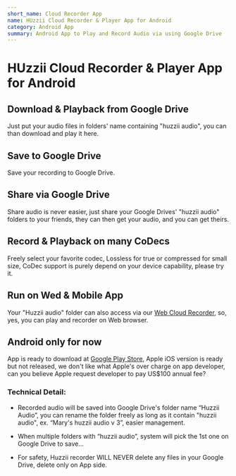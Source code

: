 ```yaml
---
short_name: Cloud Recorder App
name: HUzzii Cloud Recorder & Player App for Android
category: Android App
summary: Android App to Play and Record Audio via using Google Drive
---
```

# HUzzii Cloud Recorder & Player App for Android   


## Download & Playback from Google Drive
Just put your audio files in folders' name containing "huzzii audio", you can than download and play it here.

## Save to Google Drive
Save your recording to Google Drive.

## Share via Google Drive
Share audio is never easier, just share your Google Drives' "huzzii audio" folders to your friends, they can then get your audio, and you can get theirs.

## Record & Playback on many CoDecs
Freely select your favorite codec, Lossless for true or compressed for small size, CoDec support is purely depend on your device capability, please try it.

## Run on Wed & Mobile App
Your "Huzzii audio" folder can also access via our [Web Cloud Recorder](https://recorder.huzzii.com), so, yes, you can play and recorder on Web browser.

## Android only for now

App is ready to download at [Google Play Store](https://play.google.com/store/apps/details?id=com.huzzii.cloud_recorder), Apple iOS version is ready but not released, we don't like what Apple's over charge on app developer, can you believe Apple request developer to pay US$100 annual fee?  

### Technical Detail:
* Recorded audio will be saved into Google Drive's folder name “Huzzii Audio”, you can rename the folder freely as long as it contain "huzzii audio", ex. “Mary's huzzii audio v 3”, easier management.

* When multiple folders with “huzzii audio”, system will pick the 1st one on Google Drive to save…

* For safety, Huzzii recorder WILL NEVER delete any files in your Google Drive, delete only on App side.

